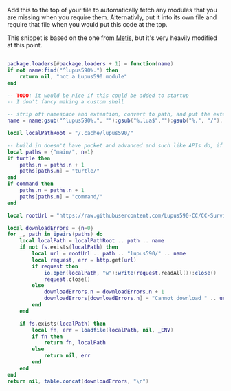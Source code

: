 Add this to the top of your file to automatically fetch any modules that you are missing when you require them.
Alternativly, put it into its own file and require that file when you would put this code at the top.

This snippet is based on the one from [Metis](https://metis.madefor.cc/), but it's very heavily modified at this point.

```lua:custom_require_package_loader.lua

package.loaders[#package.loaders + 1] = function(name)
if not name:find("^lupus590%.") then
    return nil, "not a Lupus590 module"
end

-- TODO: it would be nice if this could be added to startup
-- I don't fancy making a custom shell

-- strip off namespace and extention, convert to path, and put the extention back on
name = name:gsub("^lupus590%.", ""):gsub("%.lua$",""):gsub("%.", "/")..".lua"

local localPathRoot = "/.cache/lupus590/"

-- build in doesn't have pocket and advanced and such like APIs do, if this changes then we just need to add the appropriate part here
local paths = {"main/", n=1}
if turtle then
    paths.n = paths.n + 1
    paths[paths.n] = "turtle/"
end
if command then
    paths.n = paths.n + 1
    paths[paths.n] = "command/"
end

local rootUrl = "https://raw.githubusercontent.com/Lupus590-CC/CC-Survival-Programs/master/assets/computercraft/lua/rom/modules/"

local downloadErrors = {n=0}
for _, path in ipairs(paths) do
    local localPath = localPathRoot .. path .. name
    if not fs.exists(localPath) then
        local url = rootUrl .. path .. "lupus590/" .. name
        local request, err = http.get(url)
        if request then
            io.open(localPath, "w"):write(request.readAll()):close()
            request.close()
        else
            downloadErrors.n = downloadErrors.n + 1
            downloadErrors[downloadErrors.n] = "Cannot download " .. url .. ": " .. err
        end
    end

    if fs.exists(localPath) then
        local fn, err = loadfile(localPath, nil, _ENV)
        if fn then
            return fn, localPath
        else
            return nil, err
        end
    end
end
return nil, table.concat(downloadErrors, "\n")

```

